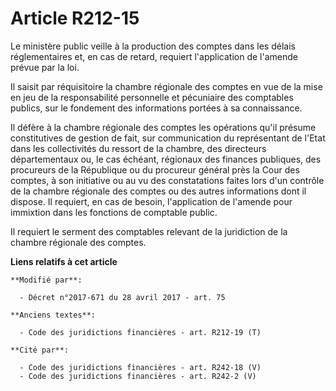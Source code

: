 # Article R212-15

Le ministère public veille à la production des comptes dans les délais réglementaires et, en cas de retard, requiert
l'application de l'amende prévue par la loi.

Il saisit par réquisitoire la chambre régionale des comptes en vue de la mise en jeu de la responsabilité personnelle et
pécuniaire des comptables publics, sur le fondement des informations portées à sa connaissance.

Il défère à la chambre régionale des comptes les opérations qu'il présume constitutives de gestion de fait, sur communication
du représentant de l'Etat dans les collectivités du ressort de la chambre, des directeurs départementaux ou, le cas échéant,
régionaux des finances publiques, des procureurs de la République ou du procureur général près la Cour des comptes, à son
initiative ou au vu des constatations faites lors d'un contrôle de la chambre régionale des comptes ou des autres
informations dont il dispose. Il requiert, en cas de besoin, l'application de l'amende pour immixtion dans les fonctions de
comptable public.

Il requiert le serment des comptables relevant de la juridiction de la chambre régionale des comptes.

**Liens relatifs à cet article**

	**Modifié par**:

	  - Décret n°2017-671 du 28 avril 2017 - art. 75

	**Anciens textes**:

	  - Code des juridictions financières - art. R212-19 (T)

	**Cité par**:

	  - Code des juridictions financières - art. R242-18 (V)
	  - Code des juridictions financières - art. R242-2 (V)
